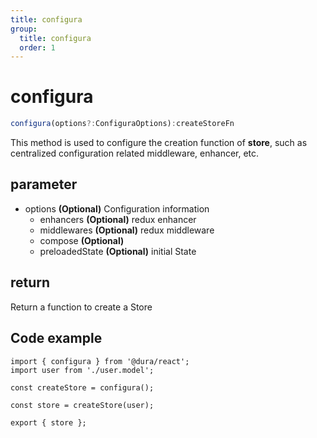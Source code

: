 ```yaml
---
title: configura
group:
  title: configura
  order: 1
---
```


# configura

```typescript
configura(options?:ConfiguraOptions):createStoreFn
```

This method is used to configure the creation function of **store**, such as centralized configuration related middleware, enhancer, etc.

## parameter

- options **(Optional)** Configuration information
  - enhancers **(Optional)** redux enhancer
  - middlewares **(Optional)** redux middleware
  - compose **(Optional)**
  - preloadedState **(Optional)** initial State

## return

Return a function to create a Store

## Code example

```shell
import { configura } from '@dura/react';
import user from './user.model';

const createStore = configura();

const store = createStore(user);

export { store };
```
